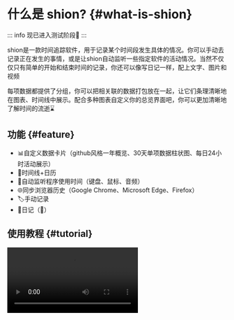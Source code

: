 # 什么是 shion? {#what-is-shion}

::: info
现已进入测试阶段🥳
:::

shion是一款时间追踪软件，用于记录某个时间段发生具体的情况。你可以手动去记录正在发生的事情，或是让shion自动监听一些指定软件的活动情况。当然不仅仅只有简单的开始和结束时间的记录，你还可以像写日记一样，配上文字、图片和视频

每项数据都提供了分组，你可以把相关联的数据打包放在一起，让它们条理清晰地在图表、时间线中展示。配合多种图表自定义你的总览界面吧，你可以更加清晰地了解时间的流逝⌛

## 功能 {#feature}

+ 📊自定义数据卡片（github风格一年概览、30天单项数据柱状图、每日24小时活动展示）
+ 📅时间线+日历
+ 👀自动监听程序使用时间（键盘、鼠标、音频）
+ 🌐同步浏览器历史（Google Chrome、Microsoft Edge、Firefox）
+ 🏷️手动记录
+ 📖日记（🚧）

## 使用教程 {#tutorial}

<video src="https://cdn.jsdelivr.net/gh/shion-app/docs/src/public/assets/zh/tutorial.mp4" controls="controls" />

## 支持的平台 {#supported-platform}

目前只支持windows，使用[tauri](https://tauri.app/zh-cn/)支持跨平台，在后续更新中支持

## 改进 {#improve}

### 发生错误 {#bug}

发现程序错误，请在[此处](https://github.com/shion-app/shion/issues)反馈

### 问题与讨论 {#discussion}

使用过程时有疑问或是想要告诉作者，请在[此处](https://github.com/shion-app/shion/discussions)反馈

### 翻译 {#translate}

如果你觉得其他语言的翻译让你感到困惑，并准备大干一场，请在[此处](https://github.com/shion-app/shion/discussions)告诉我